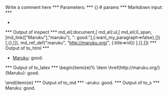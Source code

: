 Write a comment here
*** Parameters: ***
{} # params 
*** Markdown input: ***
* [Maruku]: good.

[maruku]: http://maruku.org/

*** Output of inspect ***
md_el(:document,[
	md_el(:ul,[
		md_el(:li_span,[md_link(["Maruku"],"maruku"), ": good."],{:want_my_paragraph=>false},[])
	],{},[]),
	md_ref_def("maruku", "http://maruku.org/", {:title=>nil})
],{},[])
*** Output of to_html ***
<ul>
<li><a href='http://maruku.org/'>Maruku</a>: good.</li>
</ul>
*** Output of to_latex ***
\begin{itemize}%
\item \href{http://maruku.org/}{Maruku}: good.

\end{itemize}
*** Output of to_md ***
-aruku: good.
*** Output of to_s ***
Maruku: good.
